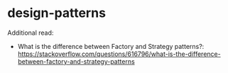 # design-patterns

Additional read: 
 - What is the difference between Factory and Strategy patterns?: https://stackoverflow.com/questions/616796/what-is-the-difference-between-factory-and-strategy-patterns
